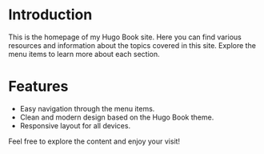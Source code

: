 # Introduction
This is the homepage of my Hugo Book site. Here you can find various resources and information about the topics covered in this site. Explore the menu items to learn more about each section.

# Features
- Easy navigation through the menu items.
- Clean and modern design based on the Hugo Book theme.
- Responsive layout for all devices.

Feel free to explore the content and enjoy your visit!